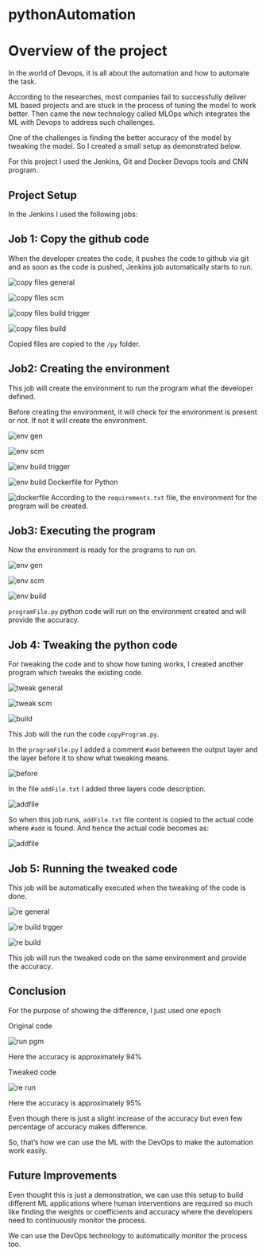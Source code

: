 # pythonAutomation
# Overview of the project
In the world of Devops, it is all about the automation and how to automate the task.

According to the researches, most companies fail to successfully deliver ML based projects and are stuck in the process of tuning the model to work better. Then came the new technology called MLOps which integrates the ML with Devops to address such challenges.

One of the challenges is finding the better accuracy of the model by tweaking the model. So I created a small setup as demonstrated below.

For this project I used the Jenkins, Git and Docker Devops tools and CNN program.

## Project Setup 
In the Jenkins I used the following jobs:

## Job 1: Copy the github code

When the developer creates the code, it pushes the code to github via git and as soon as the code is pushed, Jenkins job automatically starts to run.

![copy files general]( https://github.com/amalk-money/pythonAutomation/blob/master/screenShots/copy%20files%20general.png)

![copy files scm](https://github.com/amalk-money/pythonAutomation/blob/master/screenShots/copy%20files%20scm.png)

![copy files build trigger](https://github.com/amalk-money/pythonAutomation/blob/master/screenShots/copy%20files%20build%20trigger.png)

![copy files build](https://github.com/amalk-money/pythonAutomation/blob/master/screenShots/copy%20files%20build.png)

Copied files are copied to the `/py` folder.

## Job2: Creating the environment

This job will create the environment to run the program what the developer defined.

Before creating the environment, it will check for the environment is present or not. If not it will create the environment.

![env gen]( https://github.com/amalk-money/pythonAutomation/blob/master/screenShots/env%20general.png)

![env scm]( https://github.com/amalk-money/pythonAutomation/blob/master/screenShots/env%20scm.png) 

![env build trigger]( https://github.com/amalk-money/pythonAutomation/blob/master/screenShots/env%20build%20trigger.png)

![env build]( https://github.com/amalk-money/pythonAutomation/blob/master/screenShots/env%20build.png)
Dockerfile for Python

![dockerfile]( https://github.com/amalk-money/pythonAutomation/blob/master/screenShots/Dockerfile.png)
According to the `requirements.txt` file, the environment for the program will be created.

## Job3: Executing the program

Now the environment is ready for the programs to run on.

![env gen]( https://github.com/amalk-money/pythonAutomation/blob/master/screenShots/pgm%20general.png)

![env scm]( https://github.com/amalk-money/pythonAutomation/blob/master/screenShots/env%20scm.png) 

![env build]( https://github.com/amalk-money/pythonAutomation/blob/master/screenShots/env%20build.png)

`programFile.py` python code will run on the environment created and will provide the accuracy.

## Job 4: Tweaking the python code

For tweaking the code and to show how tuning works, I created another program which tweaks the existing code.

![tweak general]( https://github.com/amalk-money/pythonAutomation/blob/master/screenShots/copy%20pgm%20general.png)

![tweak scm]( https://github.com/amalk-money/pythonAutomation/blob/master/screenShots/copy%20pgm%20scm.png)

![build]( https://github.com/amalk-money/pythonAutomation/blob/master/screenShots/copy%20pgm%20build.png)

This Job will the run the code `copyProgram.py`.

In the `programFile.py` I added a comment `#add` between the output layer and the layer before it to show what tweaking means. 

![before]( https://github.com/amalk-money/pythonAutomation/blob/master/screenShots/code%20before.png)

In the file `addFile.txt` I added three layers code description.

![addfile]( https://github.com/amalk-money/pythonAutomation/blob/master/screenShots/add.png)

So when this job runs, `addFile.txt` file content is copied to the actual code where `#add` is found. And hence the actual code becomes as:

![addfile]( https://github.com/amalk-money/pythonAutomation/blob/master/screenShots/code%20after.png)

## Job 5: Running the tweaked code

This job will be automatically executed when the tweaking of the code is done. 

![re general]( https://github.com/amalk-money/pythonAutomation/blob/master/screenShots/re%20general.png)

![re build trgger]( https://github.com/amalk-money/pythonAutomation/blob/master/screenShots/re%20build%20trigger.png)

![re build]( https://github.com/amalk-money/pythonAutomation/blob/master/screenShots/re%20build.png)

This job will run the tweaked code on the same environment and provide the accuracy.

## Conclusion

For the purpose of showing the difference, I just used one epoch

Original code

![run pgm]( https://github.com/amalk-money/pythonAutomation/blob/master/screenShots/first%20run%20pgm.png)

Here the accuracy is approximately 94%

Tweaked code

![re run]( https://github.com/amalk-money/pythonAutomation/blob/master/screenShots/first%20run%20re.png)

Here the accuracy is approximately 95%

Even though there is just a slight increase of the accuracy but even few percentage of accuracy makes difference.

So, that’s how we can use the ML with the DevOps to make the automation work easily.

## Future Improvements

Even thought this is just a demonstration, we can use this setup to build different ML applications where human interventions are required so much like finding the weights or coefficients and accuracy where the developers need to continuously monitor the process.

We can use the DevOps technology to automatically monitor the process too.
